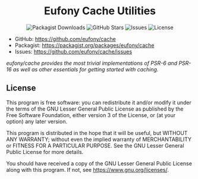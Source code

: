 <h1 align="center">Eufony Cache Utilities</h1>

<p align="center">
    <img alt="Packagist Downloads" src="https://img.shields.io/packagist/dt/eufony/cache?label=Packagist%20Downloads">
    <img alt="GitHub Stars" src="https://img.shields.io/github/stars/eufony/cache?label=GitHub%20Stars">
    <img alt="Issues" src="https://img.shields.io/github/issues/eufony/cache/open?label=Issues">
    <img alt="License" src="https://img.shields.io/github/license/eufony/cache?label=License">
</p>

- GitHub: https://github.com/eufony/cache
- Packagist: https://packagist.org/packages/eufony/cache
- Issues: https://github.com/eufony/cache/issues

*eufony/cache provides the most trivial implementations of PSR-6 and PSR-16 as well as other essentials for getting
started with caching.*

## License

This program is free software: you can redistribute it and/or modify it under the terms of the GNU Lesser General Public
License as published by the Free Software Foundation, either version 3 of the License, or (at your option) any later
version.

This program is distributed in the hope that it will be useful, but WITHOUT ANY WARRANTY; without even the implied
warranty of MERCHANTABILITY or FITNESS FOR A PARTICULAR PURPOSE. See the GNU Lesser General Public License for more
details.

You should have received a copy of the GNU Lesser General Public License along with this program. If not,
see <https://www.gnu.org/licenses/>.
